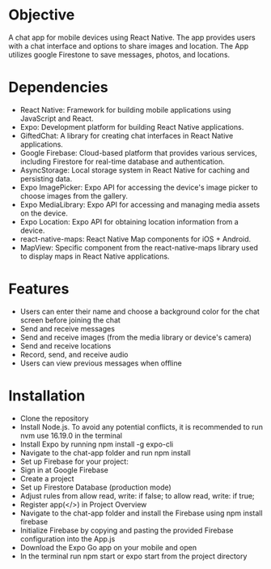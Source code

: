 # Objective
A chat app for mobile devices using React Native. The app provides users with a chat interface and options to share images and location. The App utilizes google Firestone to save messages, photos, and locations.

# Dependencies
- React Native: Framework for building mobile applications using JavaScript and React.
- Expo: Development platform for building React Native applications.
- GiftedChat: A library for creating chat interfaces in React Native applications.
- Google Firebase: Cloud-based platform that provides various services, including Firestore for real-time database and authentication.
- AsyncStorage: Local storage system in React Native for caching and persisting data.
- Expo ImagePicker: Expo API for accessing the device's image picker to choose images from the gallery.
- Expo MediaLibrary: Expo API for accessing and managing media assets on the device.
- Expo Location: Expo API for obtaining location information from a device.
- react-native-maps: React Native Map components for iOS + Android.
- MapView: Specific component from the react-native-maps library used to display maps in React Native applications.

# Features
- Users can enter their name and choose a background color for the chat screen before joining the chat
- Send and receive messages
- Send and receive images (from the media library or device's camera)
- Send and receive locations
- Record, send, and receive audio
- Users can view previous messages when offline

# Installation
- Clone the repository
- Install Node.js. To avoid any potential conflicts, it is recommended to run nvm use 16.19.0 in the terminal
- Install Expo by running npm install -g expo-cli
- Navigate to the chat-app folder and run npm install
- Set up Firebase for your project:
- Sign in at Google Firebase
- Create a project
- Set up Firestore Database (production mode)
- Adjust rules from allow read, write: if false; to allow read, write: if true;
- Register app(</>) in Project Overview
- Navigate to the chat-app folder and install the Firebase using npm install firebase
- Initialize Firebase by copying and pasting the provided Firebase configuration into the App.js
- Download the Expo Go app on your mobile and open
- In the terminal run npm start or expo start from the project directory



